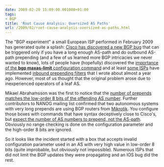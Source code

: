 ```yaml
---
date: 2009-02-20 15:09:00.001000+01:00
tags:
- BGP
title: 'Root Cause Analysis: Oversized AS Paths'
url: /2009/02/root-cause-analysis-oversized-as-paths.html
---
```

The "BGP experiment" a small European ISP performed in February 2009 has generated quite a splash: [Cisco has discovered a new BGP bug](http://mailman.nanog.org/pipermail/nanog/2009-February/008195.html) that can be triggered only if you have a long enough AS-path and do outbound AS-path prepending (and a few of us learned more BGP intricacies we never wanted to know), lots of people have (hopefully) discovered the [importance of the **bgp maxas-limit** configuration command](/2009/02/protect-your-network-with-bgp-maxas.html) and at least [some ISPs](http://mailman.nanog.org/pipermail/nanog/2009-February/008213.html) have implemented [inbound prepending filters](/2008/02/as-path-based-filter-of-customer-bgp.html) that I wrote about almost a year ago. However, most of us thought that the original problem arose due to inexperienced operators of a leaf AS.

Mikael Abrahamsson was the first to notice that the [number of prepends matches the low-order 8 bits of the offending AS number](http://mailman.nanog.org/pipermail/nanog/2009-February/008202.html). Further contributors to NANOG mailing list confirmed that two autonomous systems with very long prepends are using BGP routers from [Mikrotik](http://www.mikrotik.com/software.html). You configure those boxes with commands that have syntax deceptively close to Cisco\'s, but [expect the number of AS numbers to prepend, not the AS-path](http://www.mikrotik.com/testdocs/ros/2.9/routing/filter.php). Obviously no range checking is done on the configuration parameter and the high-order 8 bits are ignored.

So it looks like the incident started with a box that accepts invalid configuration parameter used in an AS with very high value in low-order 8 bits (quite improbable, but obviously not impossible). Numerous ISPs that did not limit the BGP updates they were propagating and an IOS bug did the rest.
